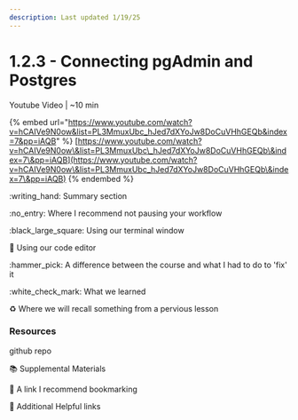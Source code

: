 ```yaml
---
description: Last updated 1/19/25
---
```


# 1.2.3 - Connecting pgAdmin and Postgres

Youtube Video | \~10 min

{% embed url="https://www.youtube.com/watch?v=hCAIVe9N0ow&list=PL3MmuxUbc_hJed7dXYoJw8DoCuVHhGEQb&index=7&pp=iAQB" %}
[https://www.youtube.com/watch?v=hCAIVe9N0ow\&list=PL3MmuxUbc\_hJed7dXYoJw8DoCuVHhGEQb\&index=7\&pp=iAQB](https://www.youtube.com/watch?v=hCAIVe9N0ow\&list=PL3MmuxUbc_hJed7dXYoJw8DoCuVHhGEQb\&index=7\&pp=iAQB)
{% endembed %}

:writing\_hand: Summary section









:no\_entry: Where I recommend not pausing your workflow

:black\_large\_square: Using our terminal window&#x20;

:pencil: Using our code editor

:hammer\_pick: A difference between the course and what I had to do to 'fix' it

:white\_check\_mark: What we learned

:recycle: Where we will recall something from a pervious lesson



### Resources

github repo



:books: Supplemental Materials

:bookmark: A link I recommend bookmarking

:link: Additional Helpful links



